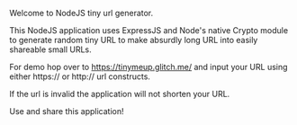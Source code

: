 Welcome to NodeJS tiny url generator. 


This NodeJS application uses ExpressJS and Node's native Crypto module to generate random tiny URL to make absurdly long URL into easily shareable small URLs. 

For demo hop over to https://tinymeup.glitch.me/ and input your URL using either https:// or http:// url constructs. 

If the url is invalid the application will not shorten your URL. 

Use and share this application! 
